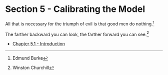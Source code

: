 # Section 5 - Calibrating the Model

All that is necessary for the triumph of evil is that good men do nothing.[^1]

[^1]:Edmund Burke

The farther backward you can look, the farther forward you can see.[^2]

[^2]:Winston Churchill

- [Chapter 5.1 - Introduction](chapter_5_1_introduction.md)
